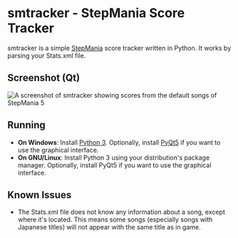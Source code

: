 smtracker - StepMania Score Tracker
=====

smtracker is a simple [StepMania][sm] score tracker written in Python.
It works by parsing your Stats.xml file.

Screenshot (Qt)
-----
![A screenshot of smtracker showing scores from the default songs of
StepMania 5](http://i.imgur.com/jANOutM.png)

Running
-----

* **On Windows**: Install [Python 3][py3]. Optionally, install [PyQt5][pyqt5]
if you want to use the graphical interface.
* **On GNU/Linux**: Install Python 3 using your distribution's package
manager. Optionally, install PyQt5 if you want to use the graphical
interface.

Known Issues
-----

* The Stats.xml file does not know any information about a song, except
where it's located. This means some songs (especially songs with
Japanese titles) will not appear with the same title as in game.

[sm]: http://www.stepmania.com/
[py3]: https://www.python.org/downloads/windows/
[pyqt5]: https://riverbankcomputing.com/software/pyqt/download5
